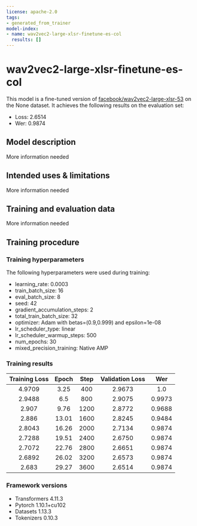```yaml
---
license: apache-2.0
tags:
- generated_from_trainer
model-index:
- name: wav2vec2-large-xlsr-finetune-es-col
  results: []
---
```


<!-- This model card has been generated automatically according to the information the Trainer had access to. You
should probably proofread and complete it, then remove this comment. -->

# wav2vec2-large-xlsr-finetune-es-col

This model is a fine-tuned version of [facebook/wav2vec2-large-xlsr-53](https://huggingface.co/facebook/wav2vec2-large-xlsr-53) on the None dataset.
It achieves the following results on the evaluation set:
- Loss: 2.6514
- Wer: 0.9874

## Model description

More information needed

## Intended uses & limitations

More information needed

## Training and evaluation data

More information needed

## Training procedure

### Training hyperparameters

The following hyperparameters were used during training:
- learning_rate: 0.0003
- train_batch_size: 16
- eval_batch_size: 8
- seed: 42
- gradient_accumulation_steps: 2
- total_train_batch_size: 32
- optimizer: Adam with betas=(0.9,0.999) and epsilon=1e-08
- lr_scheduler_type: linear
- lr_scheduler_warmup_steps: 500
- num_epochs: 30
- mixed_precision_training: Native AMP

### Training results

| Training Loss | Epoch | Step | Validation Loss | Wer    |
|:-------------:|:-----:|:----:|:---------------:|:------:|
| 4.9709        | 3.25  | 400  | 2.9673          | 1.0    |
| 2.9488        | 6.5   | 800  | 2.9075          | 0.9973 |
| 2.907         | 9.76  | 1200 | 2.8772          | 0.9688 |
| 2.886         | 13.01 | 1600 | 2.8245          | 0.9484 |
| 2.8043        | 16.26 | 2000 | 2.7134          | 0.9874 |
| 2.7288        | 19.51 | 2400 | 2.6750          | 0.9874 |
| 2.7072        | 22.76 | 2800 | 2.6651          | 0.9874 |
| 2.6892        | 26.02 | 3200 | 2.6573          | 0.9874 |
| 2.683         | 29.27 | 3600 | 2.6514          | 0.9874 |


### Framework versions

- Transformers 4.11.3
- Pytorch 1.10.1+cu102
- Datasets 1.13.3
- Tokenizers 0.10.3

